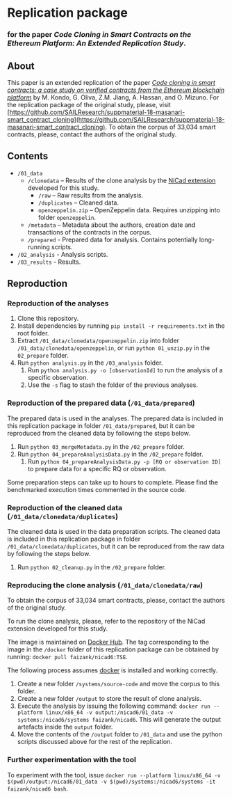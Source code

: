 # Replication package

### for the paper _Code Cloning in Smart Contracts on the Ethereum Platform: An Extended Replication Study_.

## About

This paper is an extended replication of the paper [_Code cloning in smart contracts: a case study on verified contracts from the Ethereum blockchain platform_](https://link.springer.com/article/10.1007/s10664-020-09852-5) by M. Kondo, G. Oliva, Z.M. Jiang, A. Hassan, and O. Mizuno. For the replication package of the original study, please, visit [https://github.com/SAILResearch/suppmaterial-18-masanari-smart_contract_cloning](https://github.com/SAILResearch/suppmaterial-18-masanari-smart_contract_cloning). To obtain the corpus of 33,034 smart contracts, please, contact the authors of the original study.

## Contents

- `/01_data`
  - `/clonedata` – Results of the clone analysis by the [NiCad extension](https://github.com/eff-kay/nicad6) developed for this study.
    - `/raw` – Raw results from the analysis.
    - `/duplicates` – Cleaned data.
    - `openzeppelin.zip` – OpenZeppelin data. Requires unzipping into folder `openzeppelin`.
  - `/metadata` – Metadata about the authors, creation date and transactions of the contracts in the corpus.
  - `/prepared` - Prepared data for analysis. Contains potentially long-running scripts.
- `/02_analysis` - Analysis scripts.
- `/03_results` - Results.

## Reproduction

### Reproduction of the analyses

1. Clone this repository.
2. Install dependencies by running `pip install -r requirements.txt` in the root folder.
3. Extract `/01_data/clonedata/openzeppelin.zip` into folder `/01_data/clonedata/openzeppelin`, or run `python 01_unzip.py` in the `02_prepare` folder.
4. Run `python analysis.py` in the `/03_analysis` folder.
   1. Run `python analysis.py -o [observationId]` to run the analysis of a specific observation.
   2. Use the `-s` flag to stash the folder of the previous analyses.

### Reproduction of the prepared data (`/01_data/prepared`)

The prepared data is used in the analyses. The prepared data is included in this replication package in folder `/01_data/prepared`, but it can be reproduced from the cleaned data by following the steps below.

1. Run `python 03_mergeMetadata.py` in the `/02_prepare` folder.
2. Run `python 04_prepareAnalysisData.py` in the `/02_prepare` folder.
   1. Run `python 04_prepareAnalysisData.py -p [RQ or observation ID]` to prepare data for a specific RQ or observation.

Some preparation steps can take up to hours to complete. Please find the benchmarked execution times commented in the source code.

### Reproduction of the cleaned data (`/01_data/clonedata/duplicates`)

The cleaned data is used in the data preparation scripts. The cleaned data is included in this replication package in folder `/01_data/clonedata/duplicates`, but it can be reproduced from the raw data by following the steps below.

1. Run `python 02_cleanup.py` in the `/02_prepare` folder.

### Reproducing the clone analysis (`/01_data/clonedata/raw`)

To obtain the corpus of 33,034 smart contracts, please, contact the authors of the original study.

To run the clone analysis, please, refer to the repository of the NiCad extension developed for this study.

The image is maintained on [Docker Hub](https://hub.docker.com/repository/docker/faizank/nicad6). The tag corresponding to the image in the `/docker` folder of this replication package can be obtained by running: `docker pull faizank/nicad6:TSE`.

The following process assumes [docker](https://docs.docker.com/get-started/) is installed and working correctly.

1. Create a new folder `/systems/source-code` and move the corpus to this folder.
2. Create a new folder `/output` to store the result of clone analysis.
3. Execute the analysis by issuing the following command: `docker run --platform linux/x86_64 -v output:/nicad6/01_data -v systems:/nicad6/systems faizank/nicad6`. This will generate the output artefacts inside the `output` folder.
4. Move the contents of the `/output` folder to `/01_data` and use the python scripts discussed above for the rest of the replication.


### Further experimentation with the tool

To experiment with the tool, issue `docker run --platform linux/x86_64 -v $(pwd)/output:/nicad6/01_data -v $(pwd)/systems:/nicad6/systems -it faizank/nicad6 bash`.
